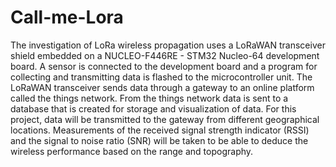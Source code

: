 # Call-me-Lora
The investigation of LoRa wireless propagation uses a LoRaWAN transceiver shield embedded on a NUCLEO-F446RE - STM32 Nucleo-64 development board. A sensor is connected to the development board and a program for collecting and transmitting data is flashed to the microcontroller unit. The LoRaWAN transceiver sends data through a gateway to an online platform called the things network. From the things network data is sent to a database that is created for storage and visualization of data. For this project, data will be transmitted to the gateway from different geographical locations. Measurements of the received signal strength indicator (RSSI) and the signal to noise ratio (SNR) will be taken to be able to deduce the wireless performance based on the range and topography.
